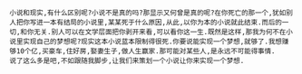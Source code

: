     小说和现实,有什么区别呢?小说不是真的吗?那显示又何曾是真的呢?在你死亡的那一个,犹如别人把你写进一本有结局的小说里,某某死于什么原因,从此,以你为本的小说就此结束.而后的一切,和你无关.别人可以在文学层面把你剥开来看,可以看你这一生.既然是这样,那我为何不在小说里实现自己的梦想呢?现实这本小说蓝本限制得很死.你要说能实现一个梦想,就够了.我想赚够10个亿,买豪车,住好房,娶妻生子,做人生赢家.那可能对某些人,是永远不可能得事情.
    说了这么多是吧,不如跟随我脚步,让我们来策划一个小说让你来实现一个梦想.